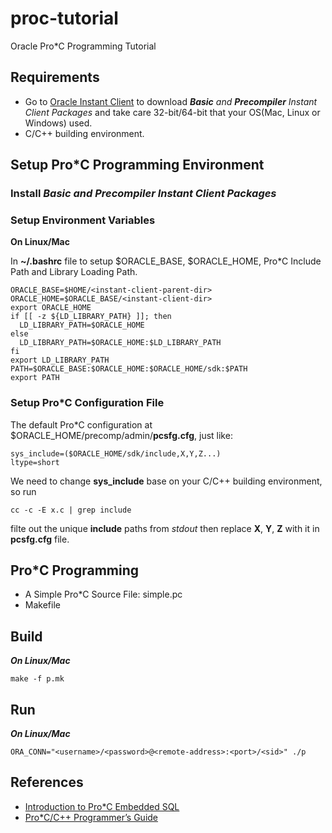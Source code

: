 # proc-tutorial
Oracle Pro*C Programming Tutorial

## Requirements
* Go to [Oracle Instant Client](http://www.oracle.com/technetwork/database/features/instant-client/index-097480.html) 
to download *__Basic__ and __Precompiler__ Instant Client Packages* and take care 32-bit/64-bit that your OS(Mac, Linux or Windows) used.
* C/C++ building environment.

## Setup Pro*C Programming Environment

### Install *__Basic__ and __Precompiler__ Instant Client Packages*

### Setup Environment Variables

**On Linux/Mac**

In **~/.bashrc** file to setup $ORACLE_BASE, $ORACLE_HOME, Pro*C Include Path and Library Loading Path.

```shell
ORACLE_BASE=$HOME/<instant-client-parent-dir>
ORACLE_HOME=$ORACLE_BASE/<instant-client-dir>
export ORACLE_HOME
if [[ -z ${LD_LIBRARY_PATH} ]]; then
  LD_LIBRARY_PATH=$ORACLE_HOME
else
  LD_LIBRARY_PATH=$ORACLE_HOME:$LD_LIBRARY_PATH
fi
export LD_LIBRARY_PATH
PATH=$ORACLE_BASE:$ORACLE_HOME:$ORACLE_HOME/sdk:$PATH
export PATH
```

### Setup Pro*C Configuration File

The default Pro*C configuration at $ORACLE_HOME/precomp/admin/__pcsfg.cfg__, just like:

```shell
sys_include=($ORACLE_HOME/sdk/include,X,Y,Z...)
ltype=short
```

We need to change __sys_include__ base on your C/C++ building environment, so run 

```shell
cc -c -E x.c | grep include
```

filte out the unique __include__ paths from *stdout* then replace **X**, **Y**, **Z** with it in __pcsfg.cfg__ file.

## Pro*C Programming

* A Simple Pro*C Source File: simple.pc
* Makefile



## Build

***On Linux/Mac***

```shell
make -f p.mk
```

## Run

***On Linux/Mac***

```shell
ORA_CONN="<username>/<password>@<remote-address>:<port>/<sid>" ./p
```



## References
* [Introduction to Pro*C Embedded SQL](http://infolab.stanford.edu/~ullman/fcdb/oracle/or-proc.html)
* [Pro*C/C++ Programmer’s Guide](http://docs.oracle.com/cd/E11882_01/appdev.112/e10825/toc.htm)
